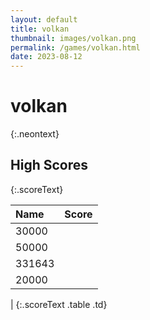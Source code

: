 ```yaml
---
layout: default
title: volkan
thumbnail: images/volkan.png
permalink: /games/volkan.html
date: 2023-08-12
---
```


# volkan 
{:.neontext}

## High Scores 
{:.scoreText}

| Name | Score | 
| :---- | ----: | 
| 30000 | 
| 50000 | 
| 331643 | 
| 20000 | 
| 
{:.scoreText .table .td}